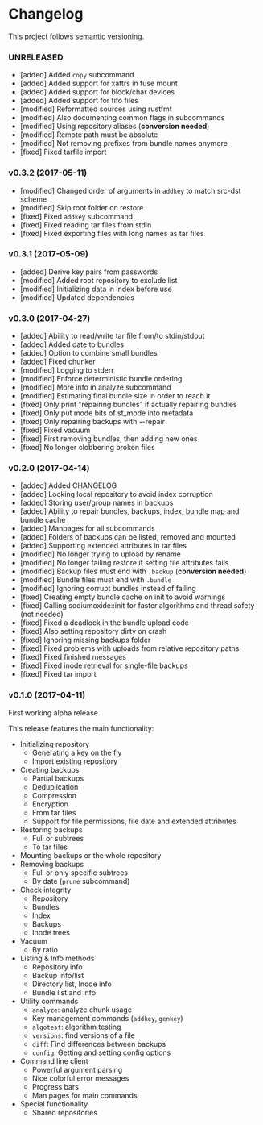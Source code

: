 # Changelog

This project follows [semantic versioning](http://semver.org).


### UNRELEASED
* [added] Added `copy` subcommand
* [added] Added support for xattrs in fuse mount
* [added] Added support for block/char devices
* [added] Added support for fifo files
* [modified] Reformatted sources using rustfmt
* [modified] Also documenting common flags in subcommands
* [modified] Using repository aliases (**conversion needed**)
* [modified] Remote path must be absolute
* [modified] Not removing prefixes from bundle names anymore
* [fixed] Fixed tarfile import


### v0.3.2 (2017-05-11)
* [modified] Changed order of arguments in `addkey` to match src-dst scheme
* [modified] Skip root folder on restore
* [fixed] Fixed `addkey` subcommand
* [fixed] Fixed reading tar files from stdin
* [fixed] Fixed exporting files with long names as tar files


### v0.3.1 (2017-05-09)
* [added] Derive key pairs from passwords
* [modified] Added root repository to exclude list
* [modified] Initializing data in index before use
* [modified] Updated dependencies


### v0.3.0 (2017-04-27)
* [added] Ability to read/write tar file from/to stdin/stdout
* [added] Added date to bundles
* [added] Option to combine small bundles
* [added] Fixed chunker
* [modified] Logging to stderr
* [modified] Enforce deterministic bundle ordering
* [modified] More info in analyze subcommand
* [modified] Estimating final bundle size in order to reach it
* [fixed] Only print "repairing bundles" if actually repairing bundles
* [fixed] Only put mode bits of st_mode into metadata
* [fixed] Only repairing backups with --repair
* [fixed] Fixed vacuum
* [fixed] First removing bundles, then adding new ones
* [fixed] No longer clobbering broken files


### v0.2.0 (2017-04-14)
* [added] Added CHANGELOG
* [added] Locking local repository to avoid index corruption
* [added] Storing user/group names in backups
* [added] Ability to repair bundles, backups, index, bundle map and bundle cache
* [added] Manpages for all subcommands
* [added] Folders of backups can be listed, removed and mounted
* [added] Supporting extended attributes in tar files
* [modified] No longer trying to upload by rename
* [modified] No longer failing restore if setting file attributes fails
* [modified] Backup files must end with `.backup` (**conversion needed**)
* [modified] Bundle files must end with `.bundle`
* [modified] Ignoring corrupt bundles instead of failing
* [fixed] Creating empty bundle cache on init to avoid warnings
* [fixed] Calling sodiumoxide::init for faster algorithms and thread safety (not needed)
* [fixed] Fixed a deadlock in the bundle upload code
* [fixed] Also setting repository dirty on crash
* [fixed] Ignoring missing backups folder
* [fixed] Fixed problems with uploads from relative repository paths
* [fixed] Fixed finished messages
* [fixed] Fixed inode retrieval for single-file backups
* [fixed] Fixed tar import


### v0.1.0 (2017-04-11)
First working alpha release

This release features the main functionality:
* Initializing repository
  - Generating a key on the fly
  - Import existing repository
* Creating backups
  - Partial backups
  - Deduplication
  - Compression
  - Encryption
  - From tar files
  - Support for file permissions, file date and extended attributes
* Restoring backups
  - Full or subtrees
  - To tar files
* Mounting backups or the whole repository
* Removing backups
  - Full or only specific subtrees
  - By date (`prune` subcommand)
* Check integrity
  - Repository
  - Bundles
  - Index
  - Backups
  - Inode trees
* Vacuum
  - By ratio
* Listing & Info methods
  - Repository info
  - Backup info/list
  - Directory list, Inode info
  - Bundle list and info
* Utility commands
  - `analyze`: analyze chunk usage
  - Key management commands (`addkey`, `genkey`)
  - `algotest`: algorithm testing
  - `versions`: find versions of a file
  - `diff`: Find differences between backups
  - `config`: Getting and setting config options
* Command line client
  - Powerful argument parsing
  - Nice colorful error messages
  - Progress bars
  - Man pages for main commands
* Special functionality
  - Shared repositories
